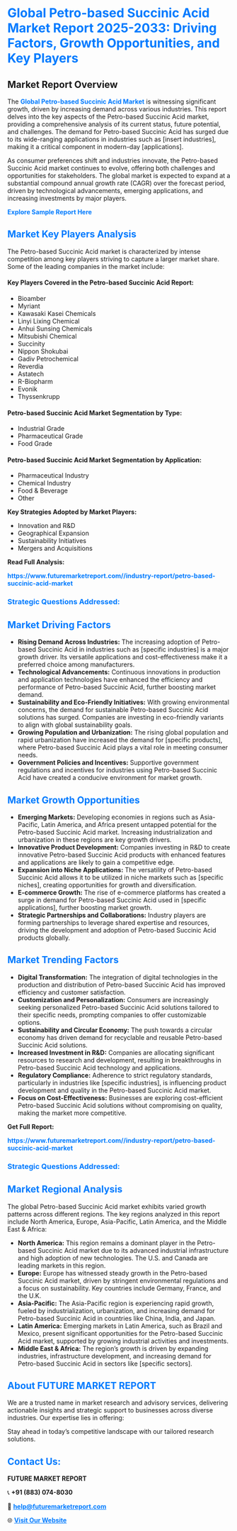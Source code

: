 <h1 style="color: #007BFF;">Global Petro-based Succinic Acid Market Report 2025-2033: Driving Factors, Growth Opportunities, and Key Players</h1>

<section id="overview">
<h2>Market Report Overview</h2>
<p>The <a href="https://www.futuremarketreport.com//industry-report/petro-based-succinic-acid-market" style="color: #007BFF; text-decoration: none;"><strong>Global Petro-based Succinic Acid Market</strong></a> is witnessing significant growth, driven by increasing demand across various industries. This report delves into the key aspects of the Petro-based Succinic Acid market, providing a comprehensive analysis of its current status, future potential, and challenges. The demand for Petro-based Succinic Acid has surged due to its wide-ranging applications in industries such as [insert industries], making it a critical component in modern-day [applications].</p>
<p>As consumer preferences shift and industries innovate, the Petro-based Succinic Acid market continues to evolve, offering both challenges and opportunities for stakeholders. The global market is expected to expand at a substantial compound annual growth rate (CAGR) over the forecast period, driven by technological advancements, emerging applications, and increasing investments by major players.</p>
</section>

<section id="overview">
<p><a href="https://www.futuremarketreport.com//request-sample/reportId=92721" style="color: #007BFF; text-decoration: none;"><strong>Explore Sample Report Here</strong></a></p>
</section>

<section id="key-players">
<h2 style="color: #007BFF;">Market Key Players Analysis</h2>
<p>The Petro-based Succinic Acid market is characterized by intense competition among key players striving to capture a larger market share. Some of the leading companies in the market include:</p>
<h4>Key Players Covered in the Petro-based Succinic Acid Report:</h4>
<ul><li>Bioamber</li><li>Myriant</li><li>Kawasaki Kasei Chemicals</li><li>Linyi Lixing Chemical</li><li>Anhui Sunsing Chemicals</li><li>Mitsubishi Chemical</li><li>Succinity</li><li>Nippon Shokubai</li><li>Gadiv Petrochemical</li><li>Reverdia</li><li>Astatech</li><li>R-Biopharm</li><li>Evonik</li><li>Thyssenkrupp</li></ul>
<h4>Petro-based Succinic Acid Market Segmentation by Type:</h4>
<ul><li>Industrial Grade</li><li>Pharmaceutical Grade</li><li>Food Grade</li></ul>

<h4>Petro-based Succinic Acid Market Segmentation by Application:</h4>
<ul><li>Pharmaceutical Industry</li><li>Chemical Industry</li><li>Food &amp; Beverage</li><li>Other</li></ul>
<p><strong>Key Strategies Adopted by Market Players:</strong></p>
<ul>
<li>Innovation and R&D</li>
<li>Geographical Expansion</li>
<li>Sustainability Initiatives</li>
<li>Mergers and Acquisitions</li>
</ul>
</section>

<section>
<p><strong>Read Full Analysis: </strong></p><a href="https://www.futuremarketreport.com//industry-report/petro-based-succinic-acid-market" style="color: #007BFF; text-decoration: none;"><strong>https://www.futuremarketreport.com//industry-report/petro-based-succinic-acid-market</strong></a>
<h3 style="color: #007BFF;">Strategic Questions Addressed:</h3>
</section>

<section id="driving-factors">
<h2 style="color: #007BFF;">Market Driving Factors</h2>
<ul>
<li><strong>Rising Demand Across Industries:</strong> The increasing adoption of Petro-based Succinic Acid in industries such as [specific industries] is a major growth driver. Its versatile applications and cost-effectiveness make it a preferred choice among manufacturers.</li>
<li><strong>Technological Advancements:</strong> Continuous innovations in production and application technologies have enhanced the efficiency and performance of Petro-based Succinic Acid, further boosting market demand.</li>
<li><strong>Sustainability and Eco-Friendly Initiatives:</strong> With growing environmental concerns, the demand for sustainable Petro-based Succinic Acid solutions has surged. Companies are investing in eco-friendly variants to align with global sustainability goals.</li>
<li><strong>Growing Population and Urbanization:</strong> The rising global population and rapid urbanization have increased the demand for [specific products], where Petro-based Succinic Acid plays a vital role in meeting consumer needs.</li>
<li><strong>Government Policies and Incentives:</strong> Supportive government regulations and incentives for industries using Petro-based Succinic Acid have created a conducive environment for market growth.</li>
</ul>
</section>

<section id="growth-opportunities">
<h2 style="color: #007BFF;">Market Growth Opportunities</h2>
<ul>
<li><strong>Emerging Markets:</strong> Developing economies in regions such as Asia-Pacific, Latin America, and Africa present untapped potential for the Petro-based Succinic Acid market. Increasing industrialization and urbanization in these regions are key growth drivers.</li>
<li><strong>Innovative Product Development:</strong> Companies investing in R&D to create innovative Petro-based Succinic Acid products with enhanced features and applications are likely to gain a competitive edge.</li>
<li><strong>Expansion into Niche Applications:</strong> The versatility of Petro-based Succinic Acid allows it to be utilized in niche markets such as [specific niches], creating opportunities for growth and diversification.</li>
<li><strong>E-commerce Growth:</strong> The rise of e-commerce platforms has created a surge in demand for Petro-based Succinic Acid used in [specific applications], further boosting market growth.</li>
<li><strong>Strategic Partnerships and Collaborations:</strong> Industry players are forming partnerships to leverage shared expertise and resources, driving the development and adoption of Petro-based Succinic Acid products globally.</li>
</ul>
</section>

<section id="trending-factors">
<h2 style="color: #007BFF;">Market Trending Factors</h2>
<ul>
<li><strong>Digital Transformation:</strong> The integration of digital technologies in the production and distribution of Petro-based Succinic Acid has improved efficiency and customer satisfaction.</li>
<li><strong>Customization and Personalization:</strong> Consumers are increasingly seeking personalized Petro-based Succinic Acid solutions tailored to their specific needs, prompting companies to offer customizable options.</li>
<li><strong>Sustainability and Circular Economy:</strong> The push towards a circular economy has driven demand for recyclable and reusable Petro-based Succinic Acid solutions.</li>
<li><strong>Increased Investment in R&D:</strong> Companies are allocating significant resources to research and development, resulting in breakthroughs in Petro-based Succinic Acid technology and applications.</li>
<li><strong>Regulatory Compliance:</strong> Adherence to strict regulatory standards, particularly in industries like [specific industries], is influencing product development and quality in the Petro-based Succinic Acid market.</li>
<li><strong>Focus on Cost-Effectiveness:</strong> Businesses are exploring cost-efficient Petro-based Succinic Acid solutions without compromising on quality, making the market more competitive.</li>
</ul>
</section>

<section>
<p><strong>Get Full Report: </strong></p><a href="https://www.futuremarketreport.com//industry-report/petro-based-succinic-acid-market" style="color: #007BFF; text-decoration: none;"><strong>https://www.futuremarketreport.com//industry-report/petro-based-succinic-acid-market</strong></a>
<h3 style="color: #007BFF;">Strategic Questions Addressed:</h3>
</section>


<section id="regional-analysis">
<h2 style="color: #007BFF;">Market Regional Analysis</h2>
<p>The global Petro-based Succinic Acid market exhibits varied growth patterns across different regions. The key regions analyzed in this report include North America, Europe, Asia-Pacific, Latin America, and the Middle East & Africa:</p>
<ul>
<li><strong>North America:</strong> This region remains a dominant player in the Petro-based Succinic Acid market due to its advanced industrial infrastructure and high adoption of new technologies. The U.S. and Canada are leading markets in this region.</li>
<li><strong>Europe:</strong> Europe has witnessed steady growth in the Petro-based Succinic Acid market, driven by stringent environmental regulations and a focus on sustainability. Key countries include Germany, France, and the U.K.</li>
<li><strong>Asia-Pacific:</strong> The Asia-Pacific region is experiencing rapid growth, fueled by industrialization, urbanization, and increasing demand for Petro-based Succinic Acid in countries like China, India, and Japan.</li>
<li><strong>Latin America:</strong> Emerging markets in Latin America, such as Brazil and Mexico, present significant opportunities for the Petro-based Succinic Acid market, supported by growing industrial activities and investments.</li>
<li><strong>Middle East & Africa:</strong> The region’s growth is driven by expanding industries, infrastructure development, and increasing demand for Petro-based Succinic Acid in sectors like [specific sectors].</li>
</ul>
</section>

<footer>
<h2 style="color: #007BFF;">About FUTURE MARKET REPORT</h2>
<p>We are a trusted name in market research and advisory services, delivering actionable insights and strategic support to businesses across diverse industries. Our expertise lies in offering:</p>

<p>Stay ahead in today’s competitive landscape with our tailored research solutions.</p>

<h2 style="color: #007BFF;">Contact Us:</h2>
<p><strong>FUTURE MARKET REPORT</strong></p>
<p>📞 <strong>+91 (883) 074-8030</strong></p>
<p>📧 <strong><a href="mailto:help@futuremarketreport.com" style="color: #007BFF;">help@futuremarketreport.com</a></strong></p>
<p>🌐 <strong><a href="https://www.futuremarketreport.com/" style="color: #007BFF;">Visit Our Website</a></strong></p>
</footer>